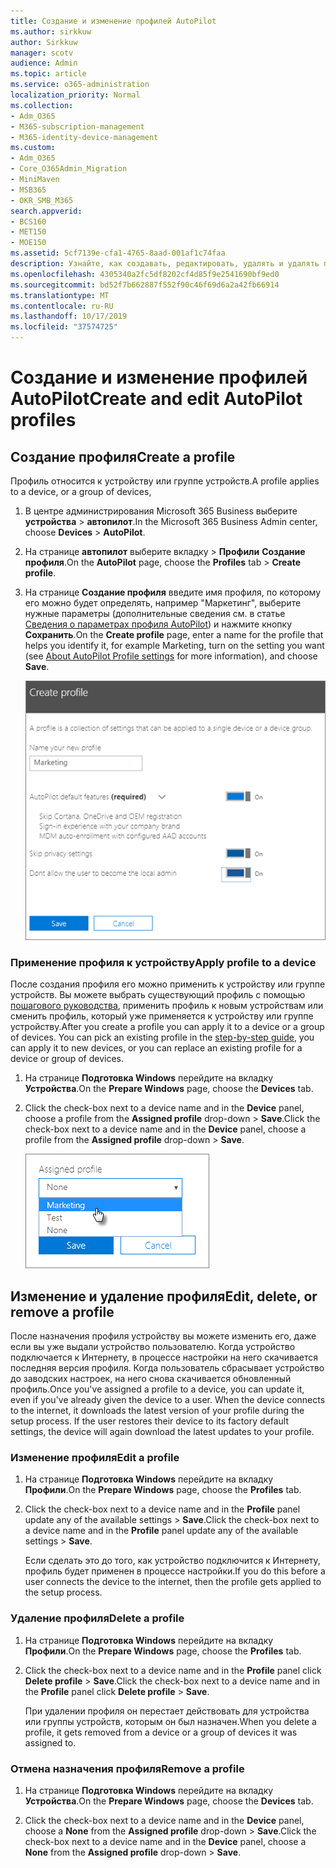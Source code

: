 ```yaml
---
title: Создание и изменение профилей AutoPilot
ms.author: sirkkuw
author: Sirkkuw
manager: scotv
audience: Admin
ms.topic: article
ms.service: o365-administration
localization_priority: Normal
ms.collection:
- Adm_O365
- M365-subscription-management
- M365-identity-device-management
ms.custom:
- Adm_O365
- Core_O365Admin_Migration
- MiniMaven
- MSB365
- OKR_SMB_M365
search.appverid:
- BCS160
- MET150
- MOE150
ms.assetid: 5cf7139e-cfa1-4765-8aad-001af1c74faa
description: Узнайте, как создавать, редактировать, удалять и удалять профили автопилота.
ms.openlocfilehash: 4305340a2fc5df8202cf4d85f9e2541690bf9ed0
ms.sourcegitcommit: bd52f7b662887f552f90c46f69d6a2a42fb66914
ms.translationtype: MT
ms.contentlocale: ru-RU
ms.lasthandoff: 10/17/2019
ms.locfileid: "37574725"
---
```

# <a name="create-and-edit-autopilot-profiles"></a><span data-ttu-id="7d923-103">Создание и изменение профилей AutoPilot</span><span class="sxs-lookup"><span data-stu-id="7d923-103">Create and edit AutoPilot profiles</span></span>

## <a name="create-a-profile"></a><span data-ttu-id="7d923-104">Создание профиля</span><span class="sxs-lookup"><span data-stu-id="7d923-104">Create a profile</span></span>

<span data-ttu-id="7d923-105">Профиль относится к устройству или группе устройств.</span><span class="sxs-lookup"><span data-stu-id="7d923-105">A profile applies to a device, or a group of devices,</span></span>
  
1. <span data-ttu-id="7d923-106">В центре администрирования Microsoft 365 Business выберите **устройства** \> **автопилот**.</span><span class="sxs-lookup"><span data-stu-id="7d923-106">In the Microsoft 365 Business Admin center, choose **Devices** \> **AutoPilot**.</span></span>
  
2. <span data-ttu-id="7d923-107">На странице **автопилот** выберите вкладку \> **Профили** **Создание профиля**.</span><span class="sxs-lookup"><span data-stu-id="7d923-107">On the **AutoPilot** page, choose the **Profiles** tab \> **Create profile**.</span></span>
    
3. <span data-ttu-id="7d923-108">На странице **Создание профиля** введите имя профиля, по которому его можно будет определять, например "Маркетинг", выберите нужные параметры (дополнительные сведения см. в статье [Сведения о параметрах профиля AutoPilot](autopilot-profile-settings.md)) и нажмите кнопку **Сохранить**.</span><span class="sxs-lookup"><span data-stu-id="7d923-108">On the **Create profile** page, enter a name for the profile that helps you identify it, for example Marketing, turn on the setting you want (see [About AutoPilot Profile settings](autopilot-profile-settings.md) for more information), and choose **Save**.</span></span>
    
    ![Enter name and turn on settings in the Create profile panel.](media/63b5a00d-6a5d-48d0-9557-e7531e80702a.png)
  
### <a name="apply-profile-to-a-device"></a><span data-ttu-id="7d923-110">Применение профиля к устройству</span><span class="sxs-lookup"><span data-stu-id="7d923-110">Apply profile to a device</span></span>

<span data-ttu-id="7d923-p101">После создания профиля его можно применить к устройству или группе устройств. Вы можете выбрать существующий профиль с помощью [пошагового руководства](add-autopilot-devices-and-profile.md), применить профиль к новым устройствам или сменить профиль, который уже применяется к устройству или группе устройству.</span><span class="sxs-lookup"><span data-stu-id="7d923-p101">After you create a profile you can apply it to a device or a group of devices. You can pick an existing profile in the [step-by-step guide](add-autopilot-devices-and-profile.md), you can apply it to new devices, or you can replace an existing profile for a device or group of devices.</span></span> 
  
1. <span data-ttu-id="7d923-113">На странице **Подготовка Windows** перейдите на вкладку **Устройства**.</span><span class="sxs-lookup"><span data-stu-id="7d923-113">On the **Prepare Windows** page, choose the **Devices** tab.</span></span> 
    
2. <span data-ttu-id="7d923-114">Click the check-box next to a device name and in the **Device** panel, choose a profile from the **Assigned profile** drop-down \> **Save**.</span><span class="sxs-lookup"><span data-stu-id="7d923-114">Click the check-box next to a device name and in the **Device** panel, choose a profile from the **Assigned profile** drop-down \> **Save**.</span></span>
    
    ![In the Device panel, select an Assigned profile to apply it.](media/ed0ce33f-9241-4403-a5de-2dddffdc6fb9.png)
  
## <a name="edit-delete-or-remove-a-profile"></a><span data-ttu-id="7d923-116">Изменение и удаление профиля</span><span class="sxs-lookup"><span data-stu-id="7d923-116">Edit, delete, or remove a profile</span></span>

<span data-ttu-id="7d923-p102">После назначения профиля устройству вы можете изменить его, даже если вы уже выдали устройство пользователю. Когда устройство подключается к Интернету, в процессе настройки на него скачивается последняя версия профиля. Когда пользователь сбрасывает устройство до заводских настроек, на него снова скачивается обновленный профиль.</span><span class="sxs-lookup"><span data-stu-id="7d923-p102">Once you've assigned a profile to a device, you can update it, even if you've already given the device to a user. When the device connects to the internet, it downloads the latest version of your profile during the setup process. If the user restores their device to its factory default settings, the device will again download the latest updates to your profile.</span></span> 
  
### <a name="edit-a-profile"></a><span data-ttu-id="7d923-120">Изменение профиля</span><span class="sxs-lookup"><span data-stu-id="7d923-120">Edit a profile</span></span>

1. <span data-ttu-id="7d923-121">На странице **Подготовка Windows** перейдите на вкладку **Профили**.</span><span class="sxs-lookup"><span data-stu-id="7d923-121">On the **Prepare Windows** page, choose the **Profiles** tab.</span></span> 
    
2. <span data-ttu-id="7d923-122">Click the check-box next to a device name and in the **Profile** panel update any of the available settings \> **Save**.</span><span class="sxs-lookup"><span data-stu-id="7d923-122">Click the check-box next to a device name and in the **Profile** panel update any of the available settings \> **Save**.</span></span>
    
    <span data-ttu-id="7d923-123">Если сделать это до того, как устройство подключится к Интернету, профиль будет применен в процессе настройки.</span><span class="sxs-lookup"><span data-stu-id="7d923-123">If you do this before a user connects the device to the internet, then the profile gets applied to the setup process.</span></span>
    
### <a name="delete-a-profile"></a><span data-ttu-id="7d923-124">Удаление профиля</span><span class="sxs-lookup"><span data-stu-id="7d923-124">Delete a profile</span></span>

1. <span data-ttu-id="7d923-125">На странице **Подготовка Windows** перейдите на вкладку **Профили**.</span><span class="sxs-lookup"><span data-stu-id="7d923-125">On the **Prepare Windows** page, choose the **Profiles** tab.</span></span> 
    
2. <span data-ttu-id="7d923-126">Click the check-box next to a device name and in the **Profile** panel click **Delete profile** \> **Save**.</span><span class="sxs-lookup"><span data-stu-id="7d923-126">Click the check-box next to a device name and in the **Profile** panel click **Delete profile** \> **Save**.</span></span>
    
    <span data-ttu-id="7d923-127">При удалении профиля он перестает действовать для устройства или группы устройств, которым он был назначен.</span><span class="sxs-lookup"><span data-stu-id="7d923-127">When you delete a profile, it gets removed from a device or a group of devices it was assigned to.</span></span>
    
### <a name="remove-a-profile"></a><span data-ttu-id="7d923-128">Отмена назначения профиля</span><span class="sxs-lookup"><span data-stu-id="7d923-128">Remove a profile</span></span>

1. <span data-ttu-id="7d923-129">На странице **Подготовка Windows** перейдите на вкладку **Устройства**.</span><span class="sxs-lookup"><span data-stu-id="7d923-129">On the **Prepare Windows** page, choose the **Devices** tab.</span></span> 
    
2. <span data-ttu-id="7d923-130">Click the check-box next to a device name and in the **Device** panel, choose a **None** from the **Assigned profile** drop-down \> **Save**.</span><span class="sxs-lookup"><span data-stu-id="7d923-130">Click the check-box next to a device name and in the **Device** panel, choose a **None** from the **Assigned profile** drop-down \> **Save**.</span></span>
    
